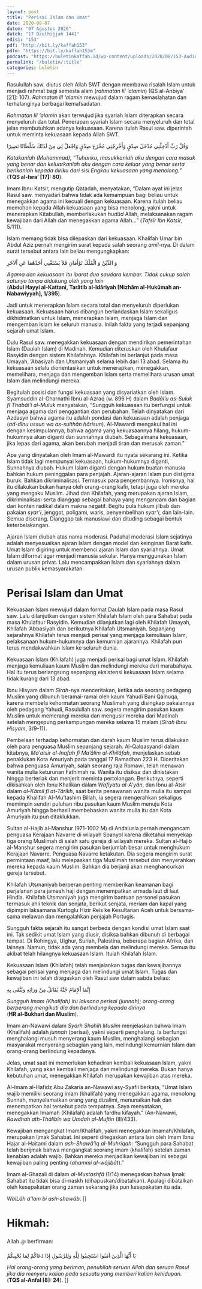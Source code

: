 ```yaml
---
layout: post
title: "Perisai Islam dan Umat"
date: 2020-08-07
datem: "07 Agustus 2020"
dateh: "17 Dzulhijjah 1441"
edisi: "153"
pdf: "http://bit.ly/kaffah153"
pdfm: "https://bit.ly/kaffah153m"
podcast: "https://buletinkaffah.id/wp-content/uploads/2020/08/153-Audio-Reading-Kaffah.mp3"
permalink: "/buletin/:title"
categories: buletin
---
```


Rasulullah saw. diutus oleh Allah SWT dengan membawa risalah Islam untuk menjadi rahmat bagi semesta alam (*rahmatan lil ‘alamin*) (QS al-Anbiya’ [21]: 107). *Rahmatan lil ‘alamin* mewujud dalam ragam kemaslahatan dan terhalanginya berbagai kemafsadatan.

*Rahmatan lil ‘alamin* akan terwujud jika syariah Islam diterapkan secara menyeluruh dan total. Penerapan syariah Islam secara menyeluruh dan total jelas membutuhkan adanya kekuasaan. Karena itulah Rasul saw. diperintah untuk meminta kekuasaan kepada Allah SWT.

<p class="text-right-arabic">
وَقُلْ رَبِّ أَدْخِلْنِي مُدْخَلَ صِدْقٍ وَأَخْرِجْنِي مُخْرَجَ صِدْقٍ وَاجْعَلْ لِي مِنْ لَدُنْكَ سُلْطَانًا نَصِيرًا
</p>

<p class="text-right-arti">
<i>Katakanlah (Muhammad), “Tuhanku, masukkanlah aku dengan cara masuk yang benar dan keluarkanlah aku dengan cara keluar yang benar serta berikanlah kepada diriku dari sisi Engkau kekuasaan yang menolong.”</i><br>
(<b>TQS al-Isra’ [17]: 80</b>).
</p>

Imam Ibnu Katsir, mengutip Qatadah, menyatakan, “Dalam ayat ini jelas Rasul saw. menyadari bahwa tidak ada kemampuan bagi beliau untuk menegakkan agama ini kecuali dengan kekuasaan. Karena itulah beliau memohon kepada Allah kekuasaan yang bisa menolong, yakni untuk menerapkan Kitabullah, memberlakukan *hudûd* Allah, melaksanakan ragam kewajiban dari Allah dan menegakkan agama Allah…” (*Tafsîr Ibn Katsîr*, 5/111).

Islam memang tidak bisa dilepaskan dari kekuasaan. Khalifah Umar bin Abdul Aziz pernah mengirim surat kepada salah seorang *amil*-nya. Di dalam surat tersebut antara lain beliau mengungkapkan:

<p class="text-right-arabic">
وَ الدِّيْنُ وَ الْمُلْكُ تَوْأَمَانِ فَلاَ يَسْتَغْنِي أَحَدُهُمَا عَنِ اْلآخَرِ
</p>

<p class="text-right-arti">
<i>Agama dan kekuasaan itu ibarat dua saudara kembar. Tidak cukup salah satunya tanpa didukung oleh yang lain</i><br>
(<b>Abdul Hayyi al-Kattani, Tarâtib al-Idâriyah [Nizhâm al-Hukûmah an-Nabawiyyah], 1/395</b>).
</p>

Jadi untuk menerapkan Islam secara total dan menyeluruh diperlukan kekuasaan. Kekuasaan harus dibangun berlandaskan Islam sekaligus dikhidmatkan untuk Islam, menerapkan Islam, menjaga Islam dan mengemban Islam ke seluruh manusia. Inilah fakta yang terjadi sepanjang sejarah umat Islam.

Dulu Rasul saw. menegakkan kekuasaan dengan mendirikan pemerintahan Islam (Daulah Islam) di Madinah. Kemudian diteruskan oleh Khulafaur Rasyidin dengan sistem Khilafahnya. Khilafah ini berlanjut pada masa Umayah, ‘Abasiyah dan Utsmaniyah selama lebih dari 13 abad. Selama itu kekuasaan selalu diorientasikan untuk menerapkan, menegakkan, memelihara, menjaga dan mengemban Islam serta memelihara urusan umat Islam dan melindungi mereka.

Begitulah posisi dan fungsi kekuasaan yang disyariatkan oleh Islam. Syamsuddin al-Gharnathi Ibnu al-Azraq (w. 896 H) dalam *Badâi’u as-Suluk fî Thabâi'i al-Muluk* menyatakan, “Sungguh kekuasaan itu berfungsi untuk menjaga agama dari penggantian dan perubahan. Telah dinyatakan dari Azdasyir bahwa agama itu adalah pondasi dan kekuasaan adalah penjaga (*ad-dînu ussun wa as-sulthân hârisun*). Al-Mawardi mengakui hal ini  dengan kesimpulannya, bahwa agama yang kekuasaannya hilang, hukum-hukumnya akan diganti dan sunnahnya diubah. Sebagaimana kekuasaan, jika lepas dari agama, akan berubah menjadi tiran dan merusak zaman.”

Apa yang dinyatakan oleh Imam al-Mawardi itu nyata sekarang ini. Ketika Islam tidak lagi mempunyai kekuasaan, hukum-hukumnya diganti, Sunnahnya diubah. Hukum Islam diganti dengan hukum buatan manusia bahkan hukum peninggalan para penjajah. Ajaran-ajaran Islam pun distigma buruk. Bahkan dikriminalisasi. Termasuk para pengembannya. Ironisnya, hal itu dilakukan bukan hanya oleh orang-orang kafir, tetapi juga oleh mereka yang mengaku Muslim. Jihad dan Khilafah, yang merupakan ajaran Islam, dikriminalisasi serta dianggap sebagai bahaya yang mengancam dan bagian dari konten radikal dalam makna negatif. Begitu pula hukum jilbab dan pakaian *syar’i*, jenggot, poligami, waris, penyembelihan *syar’i*, dan lain-lain. Semua diserang. Dianggap tak manusiawi dan dituding sebagai bentuk keterbelakangan.

Ajaran Islam diubah atas nama moderasi. Padahal moderasi Islam sejatinya adalah menyesuaikan ajaran Islam dengan model dan keinginan Barat kafir. Umat Islam digiring untuk membenci ajaran Islam dan syariahnya. Umat Islam diformat agar menjadi manusia sekular. Hanya menggunakan Islam dalam urusan privat. Lalu mencampakkan Islam dan syariahnya dalam urusan publik kemasyarakatan.

# Perisai Islam dan Umat

Kekuasaan Islam mewujud dalam format Daulah Islam pada masa Rasul saw. Lalu dilanjutkan dengan sistem Khilafah Islam oleh para Sahabat pada masa Khulafaur Rasyidin. Kemudian dilanjutkan lagi oleh Khilafah Umayah, Khilafah ‘Abbasiyah dan berikutnya Khilafah Utsmaniyah. Sepanjang sejarahnya Khilafah terus menjadi perisai yang menjaga kemuliaan Islam, pelaksanaan hukum-hukumnya dan kemurnian ajarannya. Khilafah pun terus mendakwahkan Islam ke seluruh dunia.

Kekuasaan Islam (Khilafah) juga menjadi perisai bagi umat Islam. Khilafah menjaga kemuliaan kaum Muslim dan melindungi mereka dari marabahaya. Hal itu terus berlangsung sepanjang eksistensi kekuasaan Islam selama tidak kurang dari 13 abad.

Ibnu Hisyam dalam *Sirah*-nya menceritakan, ketika ada seorang pedagang Muslim yang dibunuh beramai-ramai oleh kaum Yahudi Bani Qainuqa, karena membela kehormatan seorang Muslimah yang disingkap pakaiannya oleh pedagang Yahudi, Rasulullah saw. segera mengirim pasukan kaum Muslim untuk memerangi mereka dan mengusir mereka dari Madinah setelah mengepung perkampungan mereka selama 15 malam (*Sirah Ibnu Hisyam*, 3/9-11).

Pembelaan terhadap kehormatan dan darah kaum Muslim terus dilakukan oleh para penguasa Muslim sepanjang sejarah. Al-Qalqasyandi dalam kitabnya, *Ma’atsir al-Inafah fî Ma’âlim al-Khilâfah*, menjelaskan sebab penaklukan Kota Amuriyah pada tanggal 17 Ramadhan 223 H. Diceritakan bahwa penguasa Amuriyah, salah seorang raja Romawi, telah menawan wanita mulia keturunan Fathimah ra. Wanita itu disiksa dan dinistakan hingga berteriak dan menjerit meminta pertolongan. Berikutnya, seperti dikisahkan oleh Ibnu Khalikan dalam *Wafiyatu al-A’yân*, dan Ibnu al-Atsir dalam *al-Kâmil fî at-Târîkh*, saat berita penawanan wanita mulia itu sampai kepada Khalifah Al-Mu’tashim Billah, ia segera mengerahkan sekaligus memimpin sendiri puluhan ribu pasukan kaum Muslim menuju Kota Amuriyah hingga berhasil membebaskan wanita mulia itu dan Kota Amuriyah itu pun ditaklukkan.

Sultan al-Hajib al-Manshur (971-1002 M) di Andalusia pernah mengancam penguasa Kerajaan Navarre di wilayah Spanyol karena diketahui menyekap tiga orang Muslimah di salah satu gereja di wilayah mereka. Sultan al-Hajib al-Manshur segera mengirim pasukan berjumlah besar untuk menghukum Kerajaan Navarre. Penguasa Navarre ketakutan. Dia segera mengirim surat permintaan maaf, lalu melepaskan tiga Muslimah tersebut dan menyerahkan mereka kepada kaum Muslim. Bahkan dia berjanji akan menghancurkan gereja tersebut.

Khilafah Utsmaniyah berperan penting memberikan keamanan bagi perjalanan para jamaah haji dengan menempatkan armada laut di laut Hindia. Khilafah Utsmaniyah juga mengirim bantuan personel pasukan termasuk ahli teknik dan senjata, berikut senjata, meriam dan kapal yang dipimpin laksamana Kurtoglu Hizir Reis ke Kesultanan Aceh untuk bersama-sama melawan dan mengalahkan penjajah Portugis.

Sungguh fakta sejarah itu sangat berbeda dengan kondisi umat Islam saat ini. Tak sedikit umat Islam yang diusir, disiksa bahkan dibunuh di berbagai tempat. Di Rohingya, Uighur, Suriah, Palestina, beberapa bagian Afrika, dan lainnya. Namun, tidak ada yang membela dan melindungi mereka. Semua itu akibat telah hilangnya kekuasaan Islam. Itulah  Khilafah Islam.

Kekuasaan Islam (Khilafah) telah menjalankan tugas dan kewajibannya sebagai perisai yang menjaga dan melindungi umat Islam. Tugas dan kewajiban ini telah ditegaskan oleh Rasul saw dalam sabda beliau:

<p class="text-right-arabic">
إِنَّمَا اْلإِمَامُ جُنَّةٌ يُقَاتَلُ مِنْ وَرَائِهِ وَيُتَّقَى بِهِ
</p>

<p class="text-right-arti">
<i>Sungguh Imam (Khalifah) itu laksana perisai (junnah); orang-orang berperang mengikuti dia dan berlindung kepada dirinya</i><br>
(<b>HR al-Bukhari dan Muslim</b>).
</p>

Imam an-Nawawi dalam *Syarh Shahîh Muslim* menjelaskan bahwa Imam (Khalifah) adalah *junnah* (perisai), yakni seperti penghalang. Ia berfungsi menghalangi musuh menyerang kaum Muslim, menghalangi sebagian masyarakat menyerang sebagian yang lain, melindungi kemurnian Islam dan orang-orang berlindung kepadanya.

Jelas, umat saat ini memerlukan kehadiran kembali kekuasaan Islam, yakni Khilafah, yang akan kembali menjaga dan melindungi mereka. Bukan hanya kebutuhan umat, menegakkan Khilafah merupakan kewajiban atas mereka.

Al-Imam al-Hafidz Abu Zakaria an-Nawawi asy-Syafii berkata, “Umat Islam wajib memiliki seorang imam (khalifah) yang menegakkan agama, menolong Sunnah, menyelamatkan orang yang dizalimi, menunaikan hak dan menempatkan hal tersebut pada tempatnya. Saya menyatakan, menegakkan Imamah (Khilafah) adalah fardhu kifayah.” (An-Nawawi, *Rawdhah ath-Thâlibîn wa Umdah al-Muftin* (III/433).

Kewajiban mengangkat Imam/Khalifah, yakni menegakkan Imamah/Khilafah, merupakan Ijmak Sahabat. Ini seperti ditegaskan antara lain oleh Imam Ibnu Hajar al-Haitami dalam *ash-Shawâ’iq al-Muhriqah*: “Sungguh para Sahabat telah berijmak bahwa mengangkat seorang imam (khalifah) setelah zaman kenabian adalah wajib. Bahkan mereka menjadikan kewajiban ini sebagai kewajiban paling penting (*ahammi al-wâjibât*).”

Imam al-Ghazali di dalam *al-Mustashfâ* (1/14) menegaskan bahwa Ijmak Sahabat itu tidak bisa di-naskh (dihapuskan/dibatalkan). Apalagi dibatalkan oleh kesepakatan orang zaman sekarang jika pun kesepakatan itu ada.

*WalLâh a’lam bi ash-shawâb*. []

<!-- HIKMAH -->
<div class="card card-post mt-5">
<div class="card-header">
<h1>Hikmah:</h1>
</div>

<div class="card-body">
<p class="text-center">
Allah ﷻ  berfirman:
</p>

<p class="text-center-arabic">
يَا أَيُّهَا الَّذِينَ آمَنُوا اسْتَجِيبُوا لِلَّهِ وَلِلرَّسُولِ إِذَا دَعَاكُمْ لِمَا يُحْيِيكُمْ
</p>

<p class="text-center">
<i>
Hai orang-orang yang beriman, penuhilah seruan Allah dan seruan Rasul jika dia menyeru kalian pada sesuatu yang memberi kalian kehidupan.
</i><br>
(<b>TQS al-Anfal [8]: 24</b>). []
</p>
</div>
</div>
<!-- END HIKMAH -->
